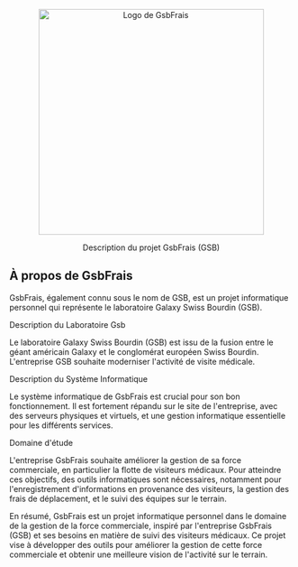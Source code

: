 <p align="center"><a href="https://laravel.com" target="_blank"><img src="https://raw.githubusercontent.com/laravel/art/master/logo-lockup/5%20SVG/2%20CMYK/1%20Full%20Color/laravel-logolockup-cmyk-red.svg" width="400" alt="Logo de GsbFrais"></a></p>

<p align="center">Description du projet GsbFrais (GSB)</p>

## À propos de GsbFrais

GsbFrais, également connu sous le nom de GSB, est un projet informatique personnel qui représente le laboratoire Galaxy Swiss Bourdin (GSB).

Description du Laboratoire Gsb

Le laboratoire Galaxy Swiss Bourdin (GSB) est issu de la fusion entre le géant américain Galaxy et le conglomérat européen Swiss Bourdin. L'entreprise GSB souhaite moderniser l'activité de visite médicale.

Description du Système Informatique

Le système informatique de GsbFrais est crucial pour son bon fonctionnement. Il est fortement répandu sur le site de l'entreprise, avec des serveurs physiques et virtuels, et une gestion informatique essentielle pour les différents services.

Domaine d'étude

L'entreprise GsbFrais souhaite améliorer la gestion de sa force commerciale, en particulier la flotte de visiteurs médicaux. Pour atteindre ces objectifs, des outils informatiques sont nécessaires, notamment pour l'enregistrement d'informations en provenance des visiteurs, la gestion des frais de déplacement, et le suivi des équipes sur le terrain.

En résumé, GsbFrais est un projet informatique personnel dans le domaine de la gestion de la force commerciale, inspiré par l'entreprise GsbFrais (GSB) et ses besoins en matière de suivi des visiteurs médicaux. Ce projet vise à développer des outils pour améliorer la gestion de cette force commerciale et obtenir une meilleure vision de l'activité sur le terrain.
